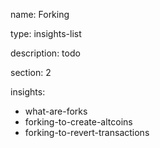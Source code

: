 name: Forking

type: insights-list

description: todo

section: 2

insights:
 - what-are-forks
 - forking-to-create-altcoins
 - forking-to-revert-transactions

